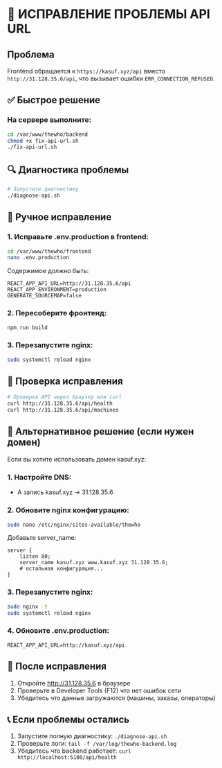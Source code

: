 # 🚨 ИСПРАВЛЕНИЕ ПРОБЛЕМЫ API URL

## Проблема
Frontend обращается к `https://kasuf.xyz/api` вместо `http://31.128.35.6/api`, что вызывает ошибки `ERR_CONNECTION_REFUSED`.

## ✅ Быстрое решение

### На сервере выполните:

```bash
cd /var/www/thewho/backend
chmod +x fix-api-url.sh
./fix-api-url.sh
```

## 🔍 Диагностика проблемы

```bash
# Запустите диагностику
./diagnose-api.sh
```

## 📝 Ручное исправление

### 1. Исправьте .env.production в frontend:

```bash
cd /var/www/thewho/frontend
nano .env.production
```

Содержимое должно быть:
```
REACT_APP_API_URL=http://31.128.35.6/api
REACT_APP_ENVIRONMENT=production
GENERATE_SOURCEMAP=false
```

### 2. Пересоберите фронтенд:

```bash
npm run build
```

### 3. Перезапустите nginx:

```bash
sudo systemctl reload nginx
```

## 🧪 Проверка исправления

```bash
# Проверка API через браузер или curl
curl http://31.128.35.6/api/health
curl http://31.128.35.6/api/machines
```

## 🎯 Альтернативное решение (если нужен домен)

Если вы хотите использовать домен kasuf.xyz:

### 1. Настройте DNS:
- A запись kasuf.xyz → 31.128.35.6

### 2. Обновите nginx конфигурацию:
```bash
sudo nano /etc/nginx/sites-available/thewho
```

Добавьте server_name:
```nginx
server {
    listen 80;
    server_name kasuf.xyz www.kasuf.xyz 31.128.35.6;
    # остальная конфигурация...
}
```

### 3. Перезапустите nginx:
```bash
sudo nginx -t
sudo systemctl reload nginx
```

### 4. Обновите .env.production:
```
REACT_APP_API_URL=http://kasuf.xyz/api
```

## 🚀 После исправления

1. Откройте http://31.128.35.6 в браузере
2. Проверьте в Developer Tools (F12) что нет ошибок сети
3. Убедитесь что данные загружаются (машины, заказы, операторы)

## 📞 Если проблемы остались

1. Запустите полную диагностику: `./diagnose-api.sh`
2. Проверьте логи: `tail -f /var/log/thewho-backend.log`
3. Убедитесь что backend работает: `curl http://localhost:5100/api/health`
